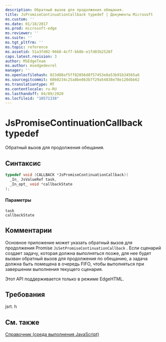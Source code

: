 ```yaml
---
description: Обратный вызов для продолжения обещания.
title: JsPromiseContinuationCallback typedef | Документы Microsoft
ms.custom: ''
ms.date: 01/18/2017
ms.prod: microsoft-edge
ms.reviewer: ''
ms.suite: ''
ms.tgt_pltfrm: ''
ms.topic: reference
ms.assetid: 51a3fd02-9668-4cf7-bb0b-e1fd03b2528f
caps.latest.revision: 3
author: MSEdgeTeam
ms.author: msedgedevrel
manager: ''
ms.openlocfilehash: 023d88af5ff82056d8f57453e0a53b91b34565a6
ms.sourcegitcommit: 6860234c25a8be863b7f29a54838e78e120dbb62
ms.translationtype: MT
ms.contentlocale: ru-RU
ms.lasthandoff: 04/09/2020
ms.locfileid: "10571338"
---
```

# JsPromiseContinuationCallback typedef
Обратный вызов для продолжения обещания.  
  
## Синтаксис  
  
```cpp  
typedef void (CALLBACK *JsPromiseContinuationCallback)(  
  _In_ JsValueRef task,  
  _In_opt_ void *callbackState  
);  
```  
  
#### Параметры  
 `task`  
  `callbackState`  
  
## Комментарии  
 Основное приложение может указать обратный вызов для продолжения Promise `JsSetPromiseContinuationCallback` . Если сценарий создает задачу, которая должна выполняться позже, для нее будет вызван обратный вызов для продолжения по обещанию, а задача должна быть помещена в очередь FIFO, чтобы выполняться при завершении выполнения текущего сценария.  
  
 Этот API поддерживается только в режиме EdgeHTML.  
  
## Требования  
 jsrt. h  
  
## См. также  
 [Справочник (среда выполнения JavaScript)](../chakra-hosting/reference-javascript-runtime.md)